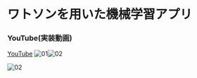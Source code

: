 # ワトソンを用いた機械学習アプリ

### YouTube(実装動画)
[YouTube](https://youtu.be/PLHWV82GjFM)
![01](https://user-images.githubusercontent.com/42370001/158520799-06f4a2a0-a00a-4de5-8455-7fbfe475c9e0.jpg)![02](https://user-images.githubusercontent.com/42370001/158520844-c417d72c-1016-44cd-bf99-c19be2cd7767.jpg)

![02](https://user-images.githubusercontent.com/42370001/158520916-2bc7b0b7-3740-45d7-9da0-a8755699cd51.jpg)
